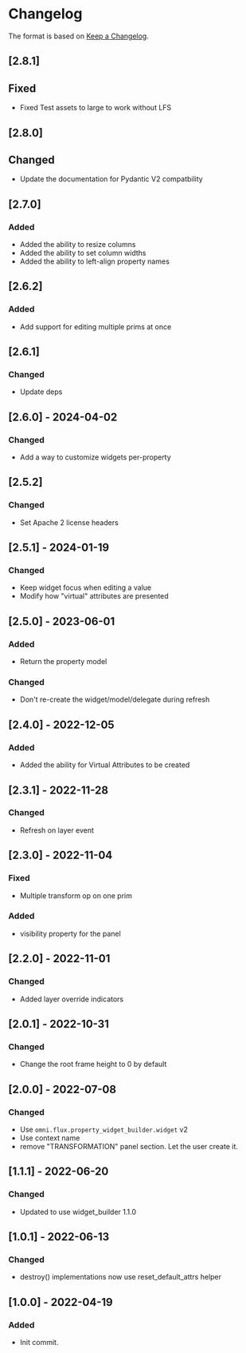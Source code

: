 # Changelog

The format is based on [Keep a Changelog](https://keepachangelog.com/en/1.0.0/).

## [2.8.1]
## Fixed
- Fixed Test assets to large to work without LFS

## [2.8.0]
## Changed
- Update the documentation for Pydantic V2 compatbility

## [2.7.0]
### Added
- Added the ability to resize columns
- Added the ability to set column widths
- Added the ability to left-align property names

## [2.6.2]
### Added
- Add support for editing multiple prims at once

## [2.6.1]
### Changed
- Update deps

## [2.6.0] - 2024-04-02
### Changed
- Add a way to customize widgets per-property

## [2.5.2]
### Changed
- Set Apache 2 license headers

## [2.5.1] - 2024-01-19
### Changed
- Keep widget focus when editing a value
- Modify how "virtual" attributes are presented

## [2.5.0] - 2023-06-01
### Added
- Return the property model

### Changed
- Don't re-create the widget/model/delegate during refresh

## [2.4.0] - 2022-12-05
### Added
- Added the ability for Virtual Attributes to be created

## [2.3.1] - 2022-11-28
### Changed
- Refresh on layer event

## [2.3.0] - 2022-11-04
### Fixed
- Multiple transform op on one prim

### Added
- visibility property for the panel

## [2.2.0] - 2022-11-01
### Changed
- Added layer override indicators

## [2.0.1] - 2022-10-31
### Changed
- Change the root frame height to 0 by default

## [2.0.0] - 2022-07-08
### Changed
- Use `omni.flux.property_widget_builder.widget` v2
- Use context name
- remove "TRANSFORMATION" panel section. Let the user create it.

## [1.1.1] - 2022-06-20
### Changed
- Updated to use widget_builder 1.1.0

## [1.0.1] - 2022-06-13
### Changed
- destroy() implementations now use reset_default_attrs helper

## [1.0.0] - 2022-04-19
### Added
- Init commit.
